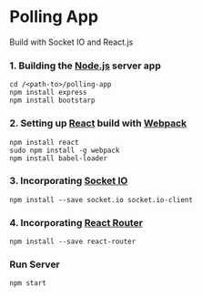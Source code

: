 # Polling App
Build with Socket IO and React.js
### 1. Building the [Node.js](https://developers.google.com/v8/) server app
```
cd /<path-to>/polling-app
npm install express
npm install bootstarp
```
### 2. Setting up [React](https://facebook.github.io/react/) build with [Webpack](https://webpack.github.io/)
```
npm install react
sudo npm install -g webpack
npm install babel-loader
```
### 3. Incorporating [Socket IO](https://github.com/socketio/socket.io)
```
npm install --save socket.io socket.io-client
```
### 4. Incorporating [React Router](https://github.com/rackt/react-router)
```
npm install --save react-router
```
### Run Server
```
npm start
```

